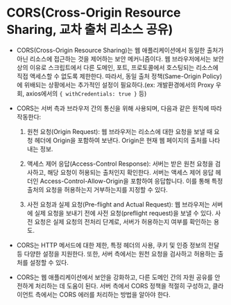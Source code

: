 # **CORS**(Cross-Origin Resource Sharing, 교차 출처 리소스 공유)

- CORS(Cross-Origin Resource Sharing)는 웹 애플리케이션에서 동일한 출처가 아닌 리소스에 접근하는 것을 제어하는 보안 메커니즘이다. 웹 브라우저에서는 보안 상의 이유로 스크립트에서 다른 도메인, 포트, 프로토콜에서 호스팅되는 리소스에 직접 액세스할 수 없도록 제한한다. 따라서, 동일 출처 정책(Same-Origin Policy)에 위배되는 상황에서는 추가적인 설정이 필요하다.(ex: 개발환경에서의 Proxy 우회, axios에서의 `{ withCredentials: true }` 등)

- CORS는 서버 측과 브라우저 간의 통신을 위해 사용되며, 다음과 같은 원칙에 따라 작동한다:

  1. 원천 요청(Origin Request): 웹 브라우저는 리소스에 대한 요청을 보낼 때 요청 헤더에 Origin을 포함하여 보낸다. Origin은 현재 웹 페이지의 출처를 나타내는 정보.

  2. 액세스 제어 응답(Access-Control Response): 서버는 받은 원천 요청을 검사하고, 해당 요청이 허용되는 출처인지 확인한다. 서버는 액세스 제어 응답 헤더인 Access-Control-Allow-Origin을 포함하여 응답합니다. 이를 통해 특정 출처의 요청을 허용하는지 거부하는지를 지정할 수 있다.

  3. 사전 요청과 실제 요청(Pre-flight and Actual Request): 웹 브라우저는 서버에 실제 요청을 보내기 전에 사전 요청(preflight request)을 보낼 수 있다. 사전 요청은 실제 요청의 전처리 단계로, 서버가 허용하는지 여부를 확인하는 용도.

- CORS는 HTTP 메서드에 대한 제한, 특정 헤더의 사용, 쿠키 및 인증 정보의 전달 등 다양한 설정을 지원한다. 또한, 서버 측에서는 원천 요청을 검사하고 허용하는 출처를 설정할 수 있다.

- CORS는 웹 애플리케이션에서 보안을 강화하고, 다른 도메인 간의 자원 공유를 안전하게 처리하는 데 도움이 된다. 서버 측에서 CORS 정책을 적절히 구성하고, 클라이언트 측에서는 CORS 에러를 처리하는 방법을 알아야 한다.
